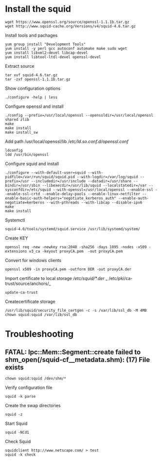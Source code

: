 # Install the squid
```
wget https://www.openssl.org/source/openssl-1.1.1b.tar.gz
wget http://www.squid-cache.org/Versions/v4/squid-4.6.tar.gz
```

Install tools and pachages
```
yum group install "Development Tools"
yum install -y perl gcc autoconf automake make sudo wget
yum install libxml2-devel libcap-devel
yum install libtool-ltdl-devel openssl-devel
```

Extract source
```
tar xvf squid-4.6.tar.gz
tar -zxf openssl-1.1.1b.tar.gz
```

Show configuration options
```
./configure -help | less
```

Configure openssl and install
```
./config --prefix=/usr/local/openssl --openssldir=/usr/local/openssl shared zlib
make
make install
make install_sw
```

Add path /usr/local/openssl/lib
_/etc/ld.so.conf.d/openssl.conf_
```
ldconfig
ldd /usr/bin/openssl
```

Configure squid and install
```
./configure --with-default-user=squid --with-pidfile=/var/run/squid/squid.pid --with-logdir=/var/log/squid --prefix=/usr --includedir=/usr/include --datadir=/usr/share --bindir=/usr/sbin --libexecdir=/usr/lib/squid --localstatedir=/var --sysconfdir=/etc/squid --with-openssl=/usr/local/openssl --enable-ssl --enable-ssl-crtd --enable-delay-pools --enable-linux-netfilter --enable-basic-auth-helpers="negotiate_kerberos_auth" --enable-auth-negotiate=kerberos --with-pthreads --with-libcap --disable-ipv6
make
make install
```

Systemctl
```
squid-4.6/tools/systemd/squid.service /usr/lib/systemd/system/
```

Create KEY
```
openssl req -new -newkey rsa:2048 -sha256 -days 1095 -nodes -x509 -extensions v3_ca -keyout proxyCA.pem  -out proxyCA.pem
```

Convert for windows clients
```
openssl x509 -in proxyCA.pem -outform DER -out proxyCA.der
```

Import certificate to local storage
_/etc/squid/*.der_ _ /etc/pki/ca-trust/source/anchors/_
```
update-ca-trust
```

Createcertificate storage
```
/usr/lib/squid/security_file_certgen -c -s /var/lib/ssl_db -M 4MB
chown squid:squid /var/lib/ssl_db
```

# Troubleshooting
## FATAL: Ipc::Mem::Segment::create failed to shm_open(/squid-cf__metadata.shm): (17) File exists
```
chown squid:squid /dev/shm/*
```

Verify configuration file
```
squid -k parse
```

Create the swap directories
```
squid -z
```

Start Squid
```
squid -NCd1
```

Check Squid
```
squidclient http://www.netscape.com/ > test
squid -k check
```
